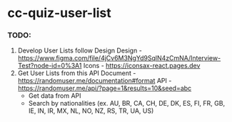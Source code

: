 # cc-quiz-user-list

### TODO:

1. Develop User Lists follow Design
   Design - https://www.figma.com/file/4jCv6M3NgYd9SqlN4zCmNA/Interview-Test?node-id=0%3A1
   Icons - https://iconsax-react.pages.dev
2. Get User Lists from this API
   Document - https://randomuser.me/documentation#format
   API - https://randomuser.me/api/?page=1&results=10&seed=abc
   - Get data from API
   - Search by nationalities (ex. AU, BR, CA, CH, DE, DK, ES, FI, FR, GB, IE, IN, IR, MX, NL, NO, NZ, RS, TR, UA, US)
